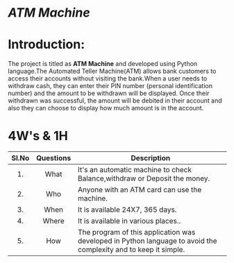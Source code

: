 #  _ATM Machine_
# Introduction:

  The project is titled as **ATM Machine** and developed using Python language.The Automated Teller Machine(ATM) 
  allows bank customers to access their accounts without visiting the bank.When a user needs to withdraw cash, 
  they can enter their PIN number (personal identification number) and the amount to be withdrawn will be displayed.
  Once their withdrawn was successful, the amount will be debited in their account and also they can choose to display
  how much amount is in the account. 


# 4W's & 1H
| Sl.No | Questions | Description | 
| :-----: | :-----: | ----- |
| 1. | What | It's an automatic machine to check Balance,withdraw or Deposit the money. |
| 2. | Who | Anyone with an ATM card can use the machine. | 
| 3. | When | It is available 24X7, 365 days. |
| 4. | Where | It is available in various places..| 
| 5. | How | The program of this application was developed in Python language to avoid the complexity and to keep it simple.|
